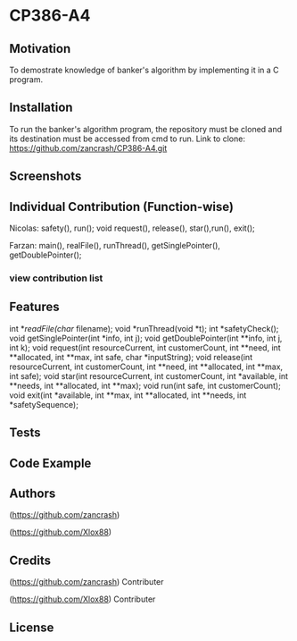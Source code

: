 # CP386-A4

## Motivation
To demostrate knowledge of banker's algorithm by implementing it in a C program.

## Installation
To run the banker's algorithm program, the repository must be cloned and its destination must be accessed from cmd to run.
Link to clone: https://github.com/zancrash/CP386-A4.git

## Screenshots

## Individual Contribution (Function-wise)
Nicolas: safety(), run(); void request(),
release(),
star(),run(),
exit();

Farzan: main(), realFile(), runThread(), getSinglePointer(), getDoublePointer();

### view contribution list

## Features
int **readFile(char* filename);
void *runThread(void *t);
int *safetyCheck();
void getSinglePointer(int *info, int j);
void getDoublePointer(int **info, int j, int k);
void request(int resourceCurrent, int customerCount, int **need, int **allocated, int **max, int safe, char *inputString);
void release(int resourceCurrent, int customerCount, int **need, int **allocated, int **max, int safe);
void star(int resourceCurrent, int customerCount, int *available, int **needs, int **allocated, int **max);
void run(int safe, int customerCount);
void exit(int *available, int **max, int **allocated, int **needs, int *safetySequence);

## Tests

## Code Example

## Authors

(https://github.com/zancrash)

(https://github.com/Xlox88)

## Credits
(https://github.com/zancrash) Contributer

(https://github.com/Xlox88) Contributer


## License
